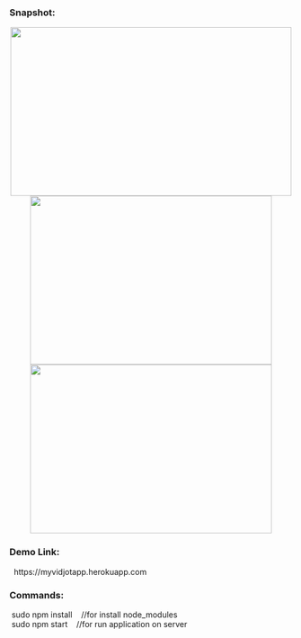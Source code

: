 <h3>Snapshot:</h3>
<div align="center">
 <p float="left">
  <img src="" width="500" height="300"/>
	 <br/>
  <img src="" width="430" height="300" /> 
  <img src="" width="430" height="300"/>
	</p>
</div>
<h3>Demo Link:</h3>
&nbsp; https://myvidjotapp.herokuapp.com
<br>
<h3>Commands:</h3>
	&nbsp;<span>sudo npm install &nbsp;&nbsp;&nbsp;//for install node_modules</span>
	<br/>
	&nbsp;<span>sudo npm start &nbsp;&nbsp;&nbsp;//for run application on server</span>




